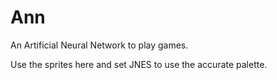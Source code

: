 Ann
===

An Artificial Neural Network to play games. 

Use the sprites here and set JNES to use the accurate palette.
